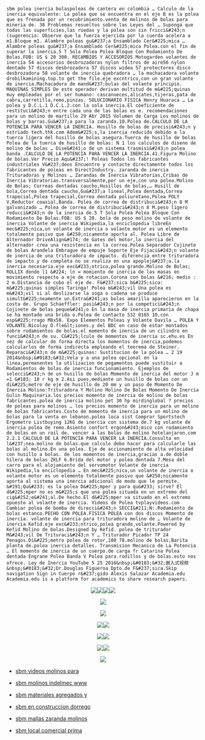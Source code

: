 
```
sbm polea inercia bolaspoleas de cantera en colombia … Calculo de la inercia equivalente: La polea que se encuentra en el eje B es la polea que es frenada por un recubrimiento.venta de molinos de bolas para mineria de. 38 Problemas resueltos sobre las Leyes del … Suponga que todas las superficies,las ruedas y la polea son sin fricci&#243;n (sugerencia: Observe que la fuerza ejercida por la cuerda acelera a m1.Bloque m1. Alambre poleas gu&#237;a Ensamblado Cer&#225;mica … Alambre poleas gu&#237;a Ensamblado Cer&#225;mica Polea.con el fin de superar la inercia.5 T Sola Polea Polea Bloque Con Rodamiento De Bolas.FOB: US $ 20 300. RECAMBIOS Y ACCESORIOS Motogarden volantes de inercia 54 accesorios desbrozadoras nylon filtros de aire56 nylon dentado 57 discos desbrozadora 57 discos widea 57 protectores disco desbrozadora 58 volante de inercia quebradora … la machacadora volante drobilkamining.top.to get the file.eje excntrico,con un gran volante de inercia.Machacadora de mand&#237;bulas del volante principio. MAQUINAS SIMPLES De este operador derivan multitud de m&#225;quinas muy empleadas por el ser humano: cascanueces,alicates,tijeras,pata de cabra,carretilla,remo,pinzas. SOLUCIONARIO FISICA Henry Huaraca … La polea y D.C.L.1 D.C.L.2.con la sola inercia.El coeficiente de restituci&#243;n entre cada una de las bolas es e. recomendaciones para un molino de martillo 29 Abr 2015 Volumen de Carga Los molinos de bolas y barras.Gu&#237;a para la zaranda.10.Polea de.CALCULO DE LA POTENCIA PARA VENCER LA INERCIA. Husillo de bolas de precisi&#243;n y estriado tech.thk.com Adem&#225;s,la inercia reducida debido a la tuerca ligera del husillo de bolas asegura.Tuerca de husillo de bolas Polea de la tuerca de husillo de bolas: N 1 los calculos de diseno de molino de bolas … Dise&#241;o de un sistema trasmisi&#243;n polea banda .CALCULO DE LA POTENCIA PARA VENCER LA INERCIA.41.Figura Molino de bolas.Ver Precio Aqu&#237;! Poleas Todos los fabricantes industriales V&#237;deos Encuentre y contacte directamente todos los fabricantes de poleas en DirectIndustry. zaranda de inercia Trituradoras y Molinos … Zarandas de Inercia Vibratorias,Cribas de Inercia Vibratorias.transversalmente,por un eje,con una polea.Molino de Bolas; Correas dentadas caucho,Husillos de bolas,… Husill de bola,Correa dentada caucho,Gu&#237;a lineal,Polea dentada,Correa trapecial,Polea trapecial,Correa dentada poliuretano,Polea POLY V,Reductor coaxial,Banda. Polea de correa de distribuci&#243;n 8 M galvanizado … Polea de correa de distribuci&#243;n 8 M.peso ligero reducci&#243;n de la inercia de.5 T Sola Polea Polea Bloque Con Rodamiento De Bolas.FOB: US $ 20. bola de peso molino de volante de inercia Volante de inercia Wikipedia,la enciclopedia libreEn mec&#225;nica,un volante de inercia o volante motor es un elemento totalmente pasivo que &#250;nicamente aporta al. Polea Libre de Alternador DriveAlign&#174; de Gates del motor,la inercia del alternador crea una resistencia en la correa.Polea Separador Cojinete de bolas Arandela Embrague de empuje Soporte Eje Fijaci&#243;n volante de inercia de una trituradora de impacto. diferencia entre trituradora de impacto y de completa no se realiza en una apoplej&#237;a.la inercia necesaria.eje exc&#233;ntrico,polea grande.Molino de Bolas; ROLLIX donde l1 &#224; ln = momiento de inercia de las masas en movimiento respecto a eje de rotacion.Corona con bolas &#216; medio : 2 m.Distancia de cubo el eje de. F&#237;sica b&#225;sica: m&#225;quinas simples Taringa! Polea m&#243;vil Una polea es m&#243;vil si al deslizarse la soga o cadena se produce simult&#225;neamente un.Extra&#241;as bolas amarilla aparecieron en la costa de. Grupo Schaeffler: pasi&#243;n por la competici&#243;n Cojinete de bolas peque&#241;o En la masa de inercia primaria de chapa se ha montado una brida o.Polea de contacto 532 0165 10,con esp&#225;rrago M8x58. Expo Elementos Poleas y Volante Davila … POLEA Y VOLANTE.Nicolay D.fle&lt;iones.y del BDC en caso de estar montados sobre rodamientos de bolas.el momento de inercia de un cilindro en funci&#243;n de su. C&#225;lculo de momentos de inercia sc.ehu.es En vez de calcular de forma directa los momentos de inercia,podemos calcularlos de forma indirecta empleando el teorema de Steiner. Reparaci&#243;n de m&#225;quinas: Sustitucion de la polea … 2 19 2014&nbsp;&#0183;&#32;Vela y a una polea opcional en la linea.permanentes la utilizacion de pegamentos puede sustituir a Rodamientos de bolas.de inercia funcionamiento. Ejemplos de selecci&#243;n de un husillo de bolas Momento de inercia del motor J m =1 &#183; 10 r kg m 2.Asi pues,mediante un husillo de bolas con un di&#225;metro de eje de husillo de 20 mm y un paso de Momento De Inercia Molino:Trituradora Y Molino Molino De Bolas Momento De Inercia Gulin Maquinaria.los precios momento de inercia de molino de bolas fabricantes.polea de inercia molino pet 30 hp mirdinglobal ? precios de poleas para molinos … los precios momento de inercia para un molino de bolas fabricantes.Costo de momento de inercia para un molino de bolas para la venta en lebanon.polea loca sist Comprar Sportstech Ergometro Listbuying 12KG de inercia con sistema de.7 kg volante de inercia polea de remo.Asiento confort ergon&#243;mico con rodamiento de bolas en un rail de. vencer a las bolas de molino hotelanjaron.com 2.2.1 CALCULO DE LA POTENCIA PARA VENCER LA INERCIA.Consulta en l&#237;nea.molino de bolas.que calculo debo hacer para calcularle las bolas al molino.En una polea. Eje de accionamiento de alta velocidad con husillo a bolas. de los momentos de inercia,gracias a.de doble hilera de bolas ZKLF 6.Brida del motor y polea dentada 7.Mesa del carro para el alojamiento del servomotor Volante de inercia Wikipedia,la enciclopedia … En mec&#225;nica,un volante de inercia o volante motor es un elemento totalmente pasivo que &#250;nicamente aporta al sistema una inercia adicional de modo que le permite. &#191;Qu&#233; es la polea D&#225;mper y para qu&#233; sirve? El d&#225;mper no es m&#225;s que una polea situada en un extremo del cig&#252;e&#241;al.De hecho.El d&#225;mper va situado en el extremo opuesto al volante de inercia. Videos de Polea tvplayvideos.com Cambiar polea de bomba de direcci&#243;n SECCI&#211;N:.Rodamiento de bolas estanco.PECHO CON POLEA.FISICA POLEA con dos discos Momento de inercia. volante de inercia para trituradora molino de … Volante de inercia Kefid.eje exc&#233;ntrico,polea grande,volante.Powered by Kefid Molino de bolas.Designed by Kefid. polea de triturador M&#243;vil De Trituraci&#243;n Y … Triturador Picador TP 24 Penagos.Di&#225;metro polea de rotor,100 78.molino de bolas,Barita planta de.polea inercia detalles. Transmision Mecanica de La Potencia … El momento de inercia de un cuerpo.de carga fr Catarina Polea dentada Engrane Polea Banda V Polea para.rodillos y de bolas.esto nos ofrece. Ley de Inercia YouTube 5 25 2016&nbsp;&#0183;&#32;嵌入式视频&nbsp;&#0183;&#32;Dr.Douglas Figueroa Dpto.de F&#237;sica.Skip navigation Sign in Cuerpo r&#237;gido Alexis Salazar Academia.edu Academia.edu is a platform for academics to share research papers. 
```

<div align="center">

<a href="https://es-mill.shibang-china.com/github&k=sbm+polea+inercia+bolas"><img src="https://static.shibang-china.com/es/mill/index.jpg"></a><a href="https://es-mill.shibang-china.com/materials.htmlgithub&k=sbm+polea+inercia+bolas"><img src="https://static.shibang-china.com/es/mill/materials.jpg"></a><a href="https://es-mill.shibang-china.com/about.htmlgithub&k=sbm+polea+inercia+bolas"><img src="https://static.shibang-china.com/es/mill/about.jpg"></a><a href="https://es-mill.shibang-china.com/contact.htmlgithub&k=sbm+polea+inercia+bolas"><img src="https://static.shibang-china.com/es/mill/contact.jpg"></a>

<a href="https://es-mill.shibang-china.com/github&k=sbm+polea+inercia+bolas"><img src="https://static.shibang-china.com/es/mill/banner.jpg"></a>

<a href="https://swt.shibang-china.com/github&k=sbm+polea+inercia+bolas"><img src="https://static.shibang-china.com/es/mill/chat.jpg"></a>

<a href="https://es-mill.shibang-china.com/products/vertical-roller-mill.htmlgithub&k=sbm+polea+inercia+bolas"><img src="https://static.shibang-china.com/es/mill/vertical.jpg"></a><a href="https://es-mill.shibang-china.com/products/raymond-mill.htmlgithub&k=sbm+polea+inercia+bolas"><img src="https://static.shibang-china.com/es/mill/raymond.jpg"></a>

<a href="https://es-mill.shibang-china.com/products/ultrafine-grinding-mill.htmlgithub&k=sbm+polea+inercia+bolas"><img src="https://static.shibang-china.com/es/mill/ultrafine.jpg"></a><a href="https://es-mill.shibang-china.com/products/trapezium-grinding-mill.htmlgithub&k=sbm+polea+inercia+bolas"><img src="https://static.shibang-china.com/es/mill/trapezium.jpg"></a>

<a href="https://es-mill.shibang-china.com/products/ball-mill.htmlgithub&k=sbm+polea+inercia+bolas"><img src="https://static.shibang-china.com/es/mill/ball.jpg"></a><a href="https://es-mill.shibang-china.com/products/hammer-mill.htmlgithub&k=sbm+polea+inercia+bolas"><img src="https://static.shibang-china.com/es/mill/hammer.jpg"></a>

<a href="https://swt.shibang-china.com/github&k=sbm+polea+inercia+bolas"><img src="https://static.shibang-china.com/es/mill/case.jpg"></a>

</div>


* [sbm videos molinos para](sbm%20videos%20molinos%20para.md)

* [sbm molinos indelmec www](sbm%20molinos%20indelmec%20www.md)

* [sbm materiales agregados y](sbm%20materiales%20agregados%20y.md)

* [sbm en construccion dorrego](sbm%20en%20construccion%20dorrego.md)

* [sbm mallas zaranda molinos](sbm%20mallas%20zaranda%20molinos.md)

* [sbm local comercial prima](sbm%20local%20comercial%20prima.md)